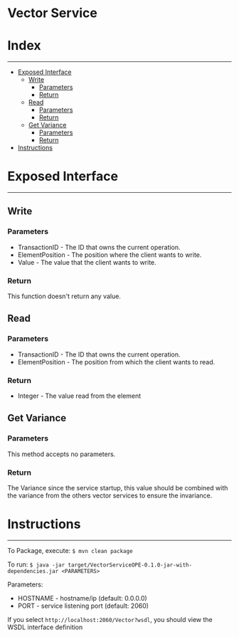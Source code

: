 # Vector Service

# Index
___
* [Exposed Interface](#exposed-interface)
  * [Write](#write)
    * [Parameters](#parameters)
    * [Return](#return)
  * [Read](#read)
    * [Parameters](#parameters-1)
    * [Return](#return-1)
  * [Get Variance](#get-variance)
    * [Parameters](#parameters-2)
    * [Return](#return-2)
* [Instructions](#instructions)


# Exposed Interface
___

## Write
### Parameters
* TransactionID - The ID that owns the current operation.
* ElementPosition - The position where the client wants to write.
* Value - The value that the client wants to write.

### Return
This function doesn't return any value.

## Read
### Parameters
* TransactionID - The ID that owns the current operation.
* ElementPosition - The position from which the client wants to read.

### Return
* Integer - The value read from the element

## Get Variance
### Parameters
This method accepts no parameters.

### Return
The Variance since the service startup, this value should be combined
with the variance from the others vector services to ensure the invariance.

# Instructions
___
To Package, execute: ``$ mvn clean package``

To run: 
``$ java -jar target/VectorServiceOPE-0.1.0-jar-with-dependencies.jar <PARAMETERS>``

Parameters:
* HOSTNAME - hostname/ip (default: 0.0.0.0)
* PORT - service listening port (default: 2060)

If you select ``http://localhost:2060/Vector?wsdl``,
you should view the WSDL interface definition
